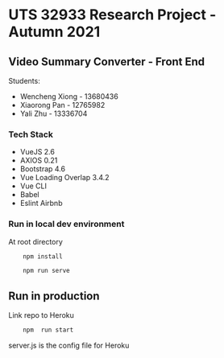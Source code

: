 # UTS 32933 Research Project - Autumn 2021
## Video Summary Converter - Front End

Students:
- Wencheng Xiong - 13680436
- Xiaorong Pan - 12765982
- Yali Zhu - 13336704

### Tech Stack

- VueJS 2.6
- AXIOS 0.21
- Bootstrap 4.6
- Vue Loading Overlap 3.4.2
- Vue CLI
- Babel
- Eslint Airbnb

### Run in local dev environment
At root directory

```sh
    npm install
```
```sh
    npm run serve
```
## Run in production
Link repo to Heroku

```sh
    npm  run start
```

server.js is the config file for Heroku